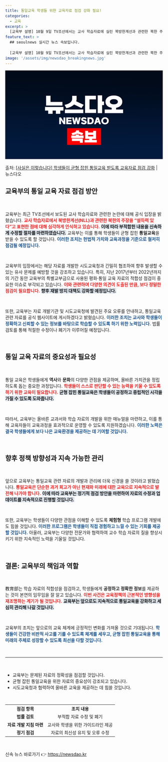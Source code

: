 ```yaml
---
title: 통일교육 학생들 위한 교육자료 점검 강화 필요!
categories:
  - 교육
excerpt: >
  [교육부 설명] 10월 9일 TV조선에서는 교사 학습자료에 실린 북방한계선과 관련한 북한 주장에 대해 설득력…
feature_text: >
  ## seoulnews 실시간 뉴스 속보입니다.

  [교육부 설명] 10월 9일 TV조선에서는 교사 학습자료에 실린 북방한계선과 관련한 북한 주장에 대해 설득력…
image: '/assets/img/newsdao_breakingnews.jpg'
---
```


![뉴스다오 속보](/assets/img/newsdao_breakingnews.jpg)

<p>출처: <a href="https://newsdao.kr/2145" rel="dofollow">[사실은 이렇습니다] 학생들이 균형 잡힌 통일교육 받도록 교육자료 점검 강화</a> | 뉴스다오</p>

<h2 data-ke-size="size26">교육부의 통일 교육 자료 점검 방안</h2>

<p data-ke-size="size16">&nbsp;</p>

교육부는 최근 TV조선에서 보도된 교사 학습자료와 관련한 논란에 대해 공식 입장을 밝혔습니다. <b><span style="color: #ee2323;">교사 학습자료에서 북방한계선(NLL)과 관련한 북한의 주장을 “설득력 있다”고 표현한 점에 대해 심각하게 인식하고 있습니다.</span></b> <b><span style="background-color: #21538527;">이에 따라 부적합한 내용을 신속하게 수정할 절차를 마련하였습니다.</span></b> 교육부는 이를 통해 학생들이 균형 잡힌 <b>통일교육</b>을 받을 수 있도록 할 것입니다. <b><span style="color: #1a5490;">이러한 조치는 헌법적 가치와 교육과정을 기준으로 철저히 점검될 예정입니다.</span></b>

<p data-ke-size="size16">&nbsp;</p>

교육부의 입장에서는 해당 자료를 개발한 시도교육청과 긴밀히 협조하여 향후 발생할 수 있는 유사 문제를 예방할 것을 강조하고 있습니다. 특히, 지난 2017년부터 2022년까지의 기간 동안 교육부의 특별교부금으로 사용된 평화·통일 교육 자료의 적합성 점검이 중요한 이슈로 부각되고 있습니다. <b><span style="color: #ee2323;">이와 관련하여 다양한 의견이 도출된 만큼, 보다 정밀한 점검이 필요합니다.</span></b> <b><span style="background-color: #21538527;">향후 재발 방지 대책도 강화할 예정입니다.</span></b>

<p data-ke-size="size16">&nbsp;</p>

또한, 교육부는 자료 개발기관 및 시도교육청에 발견된 주요 오류를 안내하고, 통일교육 관련 자료를 공식 웹사이트에 게시하겠다고 밝혔습니다. <b><span style="color: #1a5490;">이러한 조치는 교사와 학생들이 정확하고 신뢰할 수 있는 정보를 바탕으로 학습할 수 있도록 하기 위한 노력입니다.</span></b> 법률 검토를 통해 적절한 수정이나 폐기가 이루어질 예정입니다.

<p data-ke-size="size16">&nbsp;</p>

<h2 data-ke-size="size26">통일 교육 자료의 중요성과 필요성</h2>

<p data-ke-size="size16">&nbsp;</p>

통일 교육은 학생들에게 <b>역사</b>와 <b>문화</b>의 다양한 관점을 제공하며, 올바른 가치관을 정립하도록 돕는 중요한 과정입니다. <b><span style="color: #ee2323;">학생들이 스스로 판단할 수 있는 능력을 키울 수 있도록 하기 위한 교육이 필요합니다.</span></b> <b><span style="background-color: #21538527;">균형 잡힌 통일교육은 학생들이 공정하고 중립적인 시각을 가질 수 있도록 도와줍니다.</span></b>

<p data-ke-size="size16">&nbsp;</p>

따라서, 교육부는 올바른 교과서와 학습 자료의 개발을 위한 매뉴얼을 마련하고, 이를 통해 교육자들이 교육과정을 효과적으로 운영할 수 있도록 지원하겠습니다. <b><span style="color: #1a5490;">이러한 노력은 결국 학생들에게 보다 나은 교육환경을 제공하는 데 기여할 것입니다.</span></b>

<p data-ke-size="size16">&nbsp;</p>

<h2 data-ke-size="size26">향후 정책 방향성과 지속 가능한 관리</h2>

<p data-ke-size="size16">&nbsp;</p>

앞으로 교육부는 통일교육 관련 자료의 개발과 관리에 더욱 신경을 쓸 것이라고 밝혔습니다. <b><span style="color: #ee2323;">통일교육은 단순한 과거 회고가 아닌 현재와 미래에 대한 교육으로 지속적으로 발전해 나가야 합니다.</span></b> <b><span style="background-color: #21538527;">이에 따라 교육부는 정기적 점검 방안을 마련하여 자료의 수정과 업데이트를 지속적으로 진행할 것입니다.</span></b>

<p data-ke-size="size16">&nbsp;</p>

또한, 교육부는 학생들이 다양한 관점을 이해할 수 있도록 <b>체험형</b> 학습 프로그램 개발에도 힘쓸 것입니다. <b><span style="color: #1a5490;">이러한 프로그램은 학생들이 직접 경험하고 느낄 수 있는 기회를 제공할 것입니다.</span></b> 아울러, 교육부는 다양한 전문가와 협력하여 교수 학습 자료의 질을 향상시키기 위한 지속적인 노력을 기울일 것입니다.

<p data-ke-size="size16">&nbsp;</p>

<h2 data-ke-size="size26">결론: 교육부의 책임과 역할</h2>

<p data-ke-size="size16">&nbsp;</p>

教育部는 학습 자료의 적합성을 점검하고, 학생들에게 <b>공정하고 정확한 정보</b>를 제공하는 것이 본연의 임무임을 잘 알고 있습니다. <b><span style="color: #ee2323;">이번 사건은 교육정책의 근본적인 방향성을 재조명하는 계기가 될 것입니다.</span></b> <b><span style="background-color: #21538527;">교육부는 앞으로도 지속적으로 통일교육을 강화하고 세심히 관리해 나갈 것입니다.</span></b>

<p data-ke-size="size16">&nbsp;</p>

교육부의 조치는 앞으로의 교육 체계에 긍정적인 변화를 가져올 것으로 기대됩니다. <b><span style="color: #1a5490;">학생들이 건강한 비판적 사고를 기를 수 있도록 체계를 세우고, 균형 잡힌 통일교육을 통해 미래의 주체로 성장할 수 있도록 최선을 다할 것입니다.</span></b>

<p data-ke-size="size16">&nbsp;</p>

<hr>

<p data-ke-size="size16">&nbsp;</p>

<ul>
    <li>교육부는 문제된 자료의 정확성을 점검할 것입니다.</li>
    <li>균형 잡힌 통일교육을 위한 자료의 중요성이 강조되고 있습니다.</li>
    <li>시도교육청과 협력하여 올바른 교육을 제공하는 데 힘쓸 것입니다.</li>
</ul>

<p data-ke-size="size16">&nbsp;</p>

<table>
  <tr>
    <td style="text-align: center; height: 17px;"><b>점검 항목</b></td>
    <td style="text-align: center; height: 17px;"><b>조치 내용</b></td>
  </tr>
  <tr>
    <td style="text-align: center; height: 17px;"><b>법률 검토</b></td>
    <td style="text-align: center; height: 17px;">부적합 자료 수정 및 폐기</td>
  </tr>
  <tr>
    <td style="text-align: center; height: 17px;"><b>자료 개발 지침 마련</b></td>
    <td style="text-align: center; height: 17px;">교사와 학생을 위한 가이드라인 제공</td>
  </tr>
  <tr>
    <td style="text-align: center; height: 17px;"><b>정기 점검</b></td>
    <td style="text-align: center; height: 17px;">자료의 최신성 유지 및 오류 수정</td>
  </tr>
</table>

<p data-ke-size="size16">&nbsp;</p> 

신속 뉴스 바로가기 👉 <a href="https://newsdao.kr" rel="dofollow">https://newsdao.kr</a>


